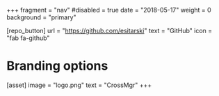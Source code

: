 +++
fragment = "nav"
#disabled = true
date = "2018-05-17"
weight = 0
background = "primary"

[repo_button]
  url = "https://github.com/esitarski"
  text = "GitHub" 
  icon = "fab fa-github"

# Branding options
[asset]
  image = "logo.png"
  text = "CrossMgr"
+++

